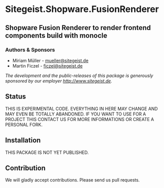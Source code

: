 # Sitegeist.Shopware.FusionRenderer
## Shopware Fusion Renderer to render frontend components build with monocle

### Authors & Sponsors

* Miriam Müller - mueller@sitegeist.de
* Martin Ficzel - ficzel@sitegeist.de

*The development and the public-releases of this package is generously sponsored
by our employer http://www.sitegeist.de.*

## Status

THIS IS EXPERIMENTAL CODE. EVERYTHING IN HERE MAY CHANGE AND MAY EVEN BE TOTALLY ABANDONED.
IF YOU WANT TO USE FOR A PROJECT THIS CONTACT US FOR MORE INFORMATIONS OR CREATE A PERSONAL FORK.

## Installation

THIS PACKAGE IS NOT YET PUBLISHED.

## Contribution

We will gladly accept contributions. Please send us pull requests.
